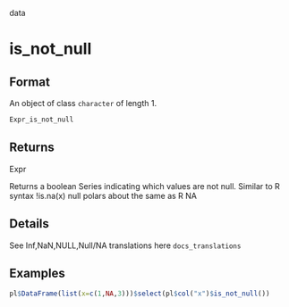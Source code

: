 data

# is_not_null

## Format

An object of class `character` of length 1.

```r
Expr_is_not_null
```

## Returns

Expr

Returns a boolean Series indicating which values are not null. Similar to R syntax !is.na(x) null polars about the same as R NA

## Details

See Inf,NaN,NULL,Null/NA translations here `docs_translations`

## Examples

```r
pl$DataFrame(list(x=c(1,NA,3)))$select(pl$col("x")$is_not_null())
```